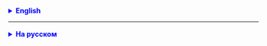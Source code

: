 <details style="margin-top: 16px">
  <summary style="cursor: pointer; color: blue;"><b>English</b></summary>

## Task 1:

Create a `Car` class with fields `make`, `model`, `year`, and `vin` (vehicle identification number). Override the methods `equals()`, `hashCode()`, and `toString()` for this class. Then, create several `Car` objects and check how the overridden methods work.

1. Create multiple `Car` objects with different parameters.
2. Compare the objects using the methods.
3. ...

## Task 2:

Create a `DateTime` class to represent date and time with fields `year`, `month`, `day`, `hour`, and `minute`.

1. Override the `toString()` method for the `DateTime` class to return a string in the format "YYYY-MM-DD HH:MM".
2. Create several `DateTime` objects with different data and store them in an array.
3. Create another `DateTime` object that will be the target for searching.

Write code that searches for the first match of the `DateTime` object from step 3 in the array of objects from step 2. Use the `equals()` method to compare objects.

Display the search result on the screen, showing the found match or a message about its absence.
**Pay attention to the output format.**

</details>

<hr>

<details style="margin-top: 16px">
  <summary style="cursor: pointer; color: blue;"><b>На русском</b></summary>


## Задача 1:

Создайте класс `Car` с полями `make`, `model`, `year`, и `vin` (идентификационный номер автомобиля). Переопределите методы
`equals()`, `hashCode()` и `toString()` для этого класса. Затем создайте несколько объектов класса Car и проверьте, как
работают переопределенные методы.

1. Создайте несколько объектов класса Car с разными параметрами
2. Сравните объекты с использованием метода


## Задача 2

Создайте класс `DataTime` для представления даты и времени, с полями `year`, `month`, `day`, `hour` и `minute`.

1. Переопределите метод `toString()` для класса `DateTime` так, чтобы он возвращал строку в формате "ГГГГ-ММ-ДД ЧЧ:ММ".
2. Создайте несколько объектов DateTime и запишите их в массив, с разными данными
3. Создайте ещё один объект DateTime, который будет являться целью для поиска.

Напишите код, который ищет первое совпадение объекта DateTime из пункта 3 в массиве объектов из пункта 2. Используйте метод equals() для сравнения объектов.

Выведите на экран результат поиска, показывая найденное совпадение или сообщение о его отсутствии.
**Обратите внимание на формат вывода.**

</details>
